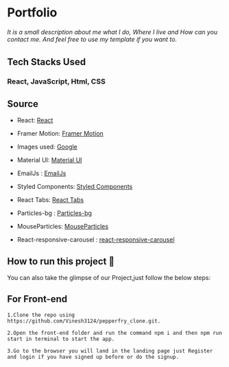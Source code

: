 
# Portfolio

###### It is a small description about me what I do, Where I live and How can you contact me. And feel free to use my template if you want to.

## Tech Stacks Used

### React, JavaScript, Html, CSS

## Source

- React: [React](https://www.npmjs.com/package/react)

- Framer Motion: [Framer Motion](https://www.npmjs.com/package/framer-motion) 

- Images used: [Google](https://www.google.com)

- Material UI: [Material UI](https://material-ui.com/) 

- EmailJs : [EmailJs](https://www.npmjs.com/package/emailjs)

- Styled Components: [Styled Components](https://styled-components.com/)  

- React Tabs: [React Tabs](https://www.npmjs.com/package/react-tabs)

- Particles-bg : [Particles-bg](https://github.com/lindelof/particles-bg)

- MouseParticles: [MouseParticles](https://github.com/lindelof/react-mouse-particles)

- React-responsive-carousel : [react-responsive-carousel](https://www.npmjs.com/package/react-responsive-carousel)

## How to run this project 📑

You can also take the glimpse of our Project,just follow the below steps:

## For Front-end

    1.Clone the repo using https://github.com/Vinesh3124/pepperfry_clone.git.
    
    2.Open the front-end folder and run the command npm i and then npm run start in terminal to start the app.

    3.Go to the browser you will land in the landing page just Register and login if you have signed up before or do the signup.

<br>


<!-- ## Loading Page

- The Landing Page of Pepperfry website displays various products, offers.
- There is Pagination and Live Search enabled on the Landing Page.
- In top section there is a Header which displays Dropdown menu of pages.
- At the bottom section there is a footer, both Header & Footer are same across all the pages.

<img width="929" alt="Screenshot (640)" src="https://github.com/Vinesh3124/pepperfry_clone/blob/master/Frontend/src/Images/LandingPage.png">

## Login Page

- Existing user can Login and new user's can Register themselves.
- to Register and Login there are Two option,

<img width="929" alt="Screenshot (640)" src="https://github.com/Vinesh3124/pepperfry_clone/blob/master/Frontend/src/Images/Register.png">


## Product Page

- There are many Child pages linked to the Exercise page, but for this clone following pages are made.
1. Sofas
2. Chairs
3. Tables
4. Seating
5. Cabinetry
6. Dining & Bar
7. Beds

- There are some Key Features which are added in website clone such as,

<img width="929" alt="Screenshot (640)" src="https://github.com/Vinesh3124/pepperfry_clone/blob/master/Frontend/src/Images/SingleCategory.png">

## Add to Cart & Add to Wishlist

<img width="929" alt="Screenshot (640)" src="https://github.com/Vinesh3124/pepperfry_clone/blob/master/Frontend/src/Images/Cart.png">
<img width="929" alt="Screenshot (640)" src="https://github.com/Vinesh3124/pepperfry_clone/blob/master/Frontend/src/Images/WishList.png">

## Item Page

<img width="929" alt="Screenshot (640)" src="https://github.com/Vinesh3124/pepperfry_clone/blob/master/Frontend/src/Images/SingleProductPage.png">

## Checkout Page

<img width="929" alt="Screenshot (640)" src="https://github.com/Vinesh3124/pepperfry_clone/blob/master/Frontend/src/Images/CheckOut.png">

## Razorpay Checkout

<img width="929" alt="Screenshot (640)" src="https://github.com/Vinesh3124/pepperfry_clone/blob/master/Frontend/src/Images/RazorPay.png">

## Team Members and Contributors -->

